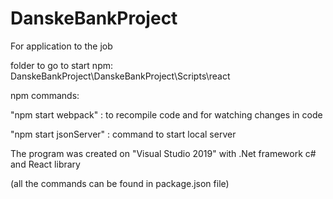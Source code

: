 # DanskeBankProject
For application to the job

folder to go to start npm: DanskeBankProject\DanskeBankProject\Scripts\react

npm commands:

"npm start webpack" : to recompile code and for watching changes in code

"npm start jsonServer" : command to start local server

The program was created on "Visual Studio 2019" with .Net framework c# and React library

(all the commands can be found in package.json file)
